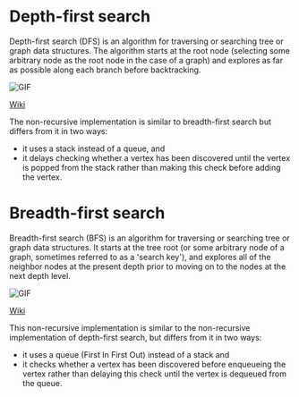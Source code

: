 # Depth-first search

Depth-first search (DFS) is an algorithm for traversing or searching tree or graph data structures. The algorithm starts at the root node (selecting some arbitrary node as the root node in the case of a graph) and explores as far as possible along each branch before backtracking.

![GIF](https://upload.wikimedia.org/wikipedia/commons/thumb/7/7f/Depth-First-Search.gif/440px-Depth-First-Search.gif)

[Wiki](https://en.wikipedia.org/wiki/Depth-first_search)

The non-recursive implementation is similar to breadth-first search but differs from it in two ways:

- it uses a stack instead of a queue, and
- it delays checking whether a vertex has been discovered until the vertex is popped from the stack rather than making this check before adding the vertex.

# Breadth-first search

Breadth-first search (BFS) is an algorithm for traversing or searching tree or graph data structures. It starts at the tree root (or some arbitrary node of a graph, sometimes referred to as a 'search key'), and explores all of the neighbor nodes at the present depth prior to moving on to the nodes at the next depth level.

![GIF](https://upload.wikimedia.org/wikipedia/commons/4/46/Animated_BFS.gif)

[Wiki](https://en.wikipedia.org/wiki/Breadth-first_search)

This non-recursive implementation is similar to the non-recursive implementation of depth-first search, but differs from it in two ways:

- it uses a queue (First In First Out) instead of a stack and
- it checks whether a vertex has been discovered before enqueueing the vertex rather than delaying this check until the vertex is dequeued from the queue.
